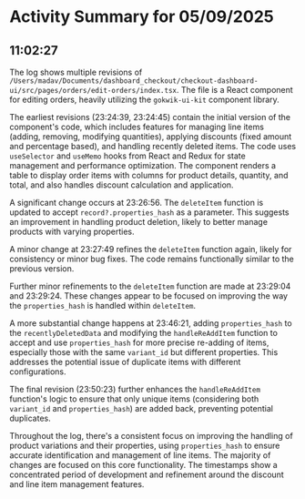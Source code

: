 # Activity Summary for 05/09/2025

## 11:02:27
The log shows multiple revisions of `/Users/madav/Documents/dashboard_checkout/checkout-dashboard-ui/src/pages/orders/edit-orders/index.tsx`.  The file is a React component for editing orders, heavily utilizing the `gokwik-ui-kit` component library.

The earliest revisions (23:24:39, 23:24:45) contain the initial version of the component's code, which includes features for managing line items (adding, removing, modifying quantities), applying discounts (fixed amount and percentage based), and handling recently deleted items. The code uses `useSelector` and `useMemo` hooks from React and Redux for state management and performance optimization.  The component renders a table to display order items with columns for product details, quantity, and total, and also handles discount calculation and application.

A significant change occurs at 23:26:56. The `deleteItem` function is updated to accept `record?.properties_hash` as a parameter. This suggests an improvement in handling product deletion, likely to better manage products with varying properties.

A minor change at 23:27:49 refines the `deleteItem` function again, likely for consistency or minor bug fixes. The code remains functionally similar to the previous version.

Further minor refinements to the `deleteItem` function are made at 23:29:04 and 23:29:24. These changes appear to be focused on improving the way the `properties_hash` is handled within `deleteItem`.

A more substantial change happens at 23:46:21,  adding `properties_hash` to the `recentlyDeletedData` and modifying the `handleReAddItem` function to accept and use `properties_hash` for more precise re-adding of items, especially those with the same `variant_id` but different properties. This addresses the potential issue of duplicate items with different configurations.

The final revision (23:50:23) further enhances the `handleReAddItem` function's logic to ensure that only unique items (considering both `variant_id` and `properties_hash`) are added back, preventing potential duplicates.

Throughout the log, there's a consistent focus on improving the handling of product variations and their properties, using `properties_hash` to ensure accurate identification and management of line items.  The majority of changes are focused on this core functionality. The timestamps show a concentrated period of development and refinement around the discount and line item management features.

